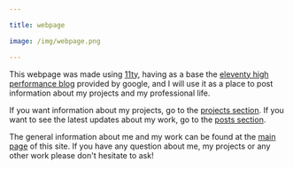 ```yaml
---

title: webpage

image: /img/webpage.png

---
```

<!--data-style-override-->

This webpage was made using [11ty](https://www.11ty.dev/), having as a base the [eleventy high performance blog](https://github.com/google/eleventy-high-performance-blog) provided by google, and I will use it as a place to post information about my projects and my professional life.

If you want information about my projects, go to the [projects section](/projects). If you want to see the latest updates about my work, go to the [posts section](/posts).

The general information about me and my work can be found at the [main page](/) of this site. If you have any question about me, my projects or any other work please don't hesitate to ask!
